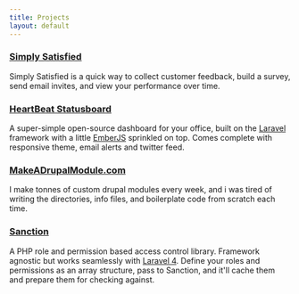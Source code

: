 ```yaml
---
title: Projects
layout: default
---
```


### [Simply Satisfied](http://simplysatisfied.net)
Simply Satisfied is a quick way to collect customer feedback, build a survey, send email invites, and view your performance over time.

### [HeartBeat Statusboard](http://github.com/danmatthews/HeartBeat)
A super-simple open-source dashboard for your office, built on the <a href="http://laravel.com">Laravel</a> framework with a little <a href="http://emberjs.com">EmberJS</a> sprinkled on top. Comes complete with responsive theme, email alerts and twitter feed.

### [MakeADrupalModule.com](http://makeadrupalmodule.com)
I make tonnes of custom drupal modules every week, and i was tired of writing the directories, info files, and boilerplate code from scratch each time.


### [Sanction](https://github.com/danmatthews/sanction-php)
A PHP role and permission based access control library. Framework agnostic but works seamlessly with [Laravel 4](http://laravel.com). Define your roles and permissions as an array structure, pass to Sanction, and it'll cache them and prepare them for checking against.
